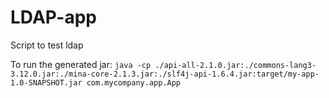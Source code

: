 # LDAP-app
Script to test ldap


To run the generated jar:
```java -cp ./api-all-2.1.0.jar:./commons-lang3-3.12.0.jar:./mina-core-2.1.3.jar:./slf4j-api-1.6.4.jar:target/my-app-1.0-SNAPSHOT.jar com.mycompany.app.App```

